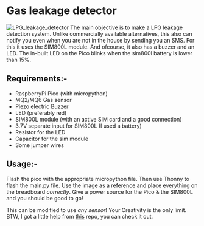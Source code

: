 # Gas leakage detector
![LPG_leakage_detector](https://user-images.githubusercontent.com/90843436/144955554-7dcb39de-eef8-4450-bc04-00cebb9e09de.png)
  The main objective is to make a LPG leakage detection system. Unlike commercially available alternatives, this also can notify you even when you are not in the house by sending you an SMS. For this it uses the SIM800L module. And ofcourse, it also has a buzzer and an LED.  The in-built LED on the Pico blinks when the sim800l battery is lower than 15%.

## Requirements:-
  * RaspberryPi Pico (with micropython)
  * MQ2/MQ6 Gas sensor
  * Piezo electric Buzzer
  * LED (preferably red)
  * SIM800L module (with an active SIM card and a good connection)
  * 3.7V separate input for SIM800L (I used a battery)
  * Resistor for the LED
  * Capacitor for the sim module
  * Some jumper wires

## Usage:-
  Flash the pico with the appropriate micropython file. Then use Thonny to flash the main.py file. Use the image as a reference and place everything on the breadboard _correctly_. Give a power source for the Pico & the SIM800L and you should be good to go!
  
This can be modified to use _any sensor_! Your Creativity is the only limit.
BTW, I got a little help from [this](https://github.com/ahmadlogs/rpi-pico-upy) repo, you can check it out.
